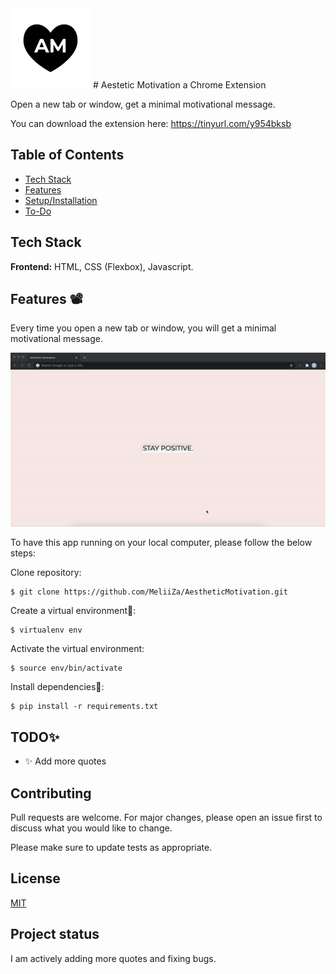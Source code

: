 <img src="/icon128.png">
# Aestetic Motivation a Chrome Extension

Open a new tab or window, get a minimal motivational message.

You can download the extension here:
https://tinyurl.com/y954bksb

## Table of Contents

- [Tech Stack](#tech-stack)
- [Features](#features)
- [Setup/Installation](#installation)
- [To-Do](#future)

## <a name="tech-stack"></a>Tech Stack

**Frontend:** HTML, CSS (Flexbox), Javascript.

## <a name="features"></a>Features 📽

Every time you open a new tab or window, you will get a minimal motivational message.

![newtab](/newtab.gif)

To have this app running on your local computer, please follow the below steps:

Clone repository:

```
$ git clone https://github.com/MeliiZa/AestheticMotivation.git
```

Create a virtual environment🔮:

```
$ virtualenv env
```

Activate the virtual environment:

```
$ source env/bin/activate
```

Install dependencies🔗:

```
$ pip install -r requirements.txt
```

## <a name="future"></a>TODO✨

- ✨ Add more quotes

## Contributing

Pull requests are welcome. For major changes, please open an issue first to discuss what you would like to change.

Please make sure to update tests as appropriate.

## License

[MIT](https://choosealicense.com/licenses/mit/)

## Project status

I am actively adding more quotes and fixing bugs.

